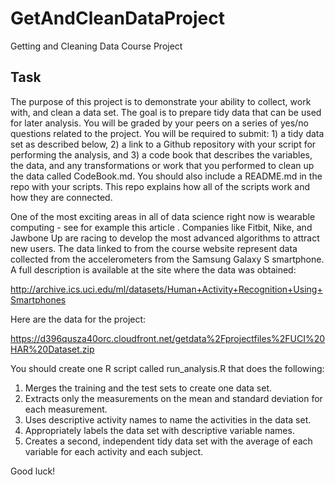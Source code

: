 GetAndCleanDataProject
======================

Getting and Cleaning Data Course Project


Task
----

The purpose of this project is to demonstrate your ability to collect, work with, and clean a data set. The goal is to prepare tidy data that can be used for later analysis. You will be graded by your peers on a series of yes/no questions related to the project. You will be required to submit: 1) a tidy data set as described below, 2) a link to a Github repository with your script for performing the analysis, and 3) a code book that describes the variables, the data, and any transformations or work that you performed to clean up the data called CodeBook.md. You should also include a README.md in the repo with your scripts. This repo explains how all of the scripts work and how they are connected.  

One of the most exciting areas in all of data science right now is wearable computing - see for example this article . Companies like Fitbit, Nike, and Jawbone Up are racing to develop the most advanced algorithms to attract new users. The data linked to from the course website represent data collected from the accelerometers from the Samsung Galaxy S smartphone. A full description is available at the site where the data was obtained: 

http://archive.ics.uci.edu/ml/datasets/Human+Activity+Recognition+Using+Smartphones 

Here are the data for the project: 

https://d396qusza40orc.cloudfront.net/getdata%2Fprojectfiles%2FUCI%20HAR%20Dataset.zip 


You should create one R script called run_analysis.R that does the following: 

  1. Merges the training and the test sets to create one data set. 
  2. Extracts only the measurements on the mean and standard deviation for each measurement. 
  3. Uses descriptive activity names to name the activities in the data set. 
  4. Appropriately labels the data set with descriptive variable names. 
  5. Creates a second, independent tidy data set with the average of each variable for each activity and each subject.

Good luck!
